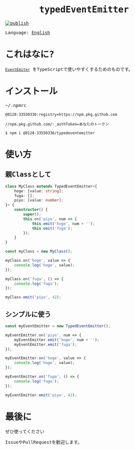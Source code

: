 <samp>
<div align="center">

# typedEventEmitter

</div>

[![publish](https://github.com/8128-33550336/typedEventEmitter/actions/workflows/publish.yml/badge.svg?branch=main&event=push)](https://github.com/8128-33550336/typedEventEmitter/actions/workflows/publish.yml)

Language: [English](./README.md)

# これはなに?

[`EventEmiter`](https://nodejs.org/dist/latest-v18.x/docs/api/events.html#class-eventemitter) をTypeScriptで使いやすくするためのものです。

# インストール
~/.npmrc
```
@8128-33550336:registry=https://npm.pkg.github.com

//npm.pkg.github.com/:_authToken=あなたのトークン
```

```
$ npm i @8128-33550336/typedeventemitter

```

# 使い方

## 親Classとして

```ts
class MyClass extends TypedEventEmitter<{
    hoge: [value: string];
    fuga: [];
    piyo: [value: number];
}> {
    constructor() {
        super();
        this.on('piyo', num => {
            this.emit('hoge', num + '');
            this.emit('fuga');
        });
    }
}

const myClass = new MyClass();

myClass.on('hoge', value => {
    console.log('hoge', value);
});

myClass.on('fuga', () => {
    console.log('fuga');
});

myClass.emit('piyo', 42);
```

## シンプルに使う

```ts
const myEventEmitter = new TypedEventEmitter();

myEventEmitter.on('piyo', num => {
    myEventEmitter.emit('hoge', num + '');
    myEventEmitter.emit('fuga');
});

myEventEmitter.on('hoge', value => {
    console.log('hoge', value);
});

myEventEmitter.on('fuga', () => {
    console.log('fuga');
});

myEventEmitter.emit('piyo', 42);
```

# 最後に

ぜひ使ってください

IssueやPullRequestを歓迎します。

</samp>
